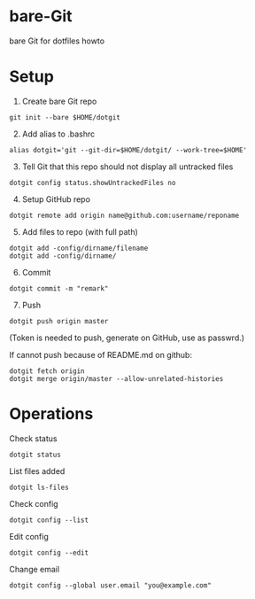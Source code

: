 # bare-Git
bare Git for dotfiles howto

# Setup
1. Create bare Git repo
```
git init --bare $HOME/dotgit
```

2. Add alias to .bashrc
```
alias dotgit='git --git-dir=$HOME/dotgit/ --work-tree=$HOME'
```

3. Tell Git that this repo should not display all untracked files 
```
dotgit config status.showUntrackedFiles no
```

4. Setup GitHub repo
```
dotgit remote add origin name@github.com:username/reponame
```

5. Add files to repo (with full path)
```
dotgit add -config/dirname/filename
dotgit add -config/dirname/
```

6. Commit
```
dotgit commit -m "remark"
```

7. Push
```
dotgit push origin master
```
(Token is needed to push, generate on GitHub, use as passwrd.)

If cannot push because of README.md on github:
```
dotgit fetch origin
dotgit merge origin/master --allow-unrelated-histories
```


# Operations

Check status
```
dotgit status
```

List files added
```
dotgit ls-files
```

Check config
```
dotgit config --list
```

Edit config
```
dotgit config --edit
```

Change email
```
dotgit config --global user.email "you@example.com"
```

